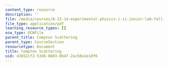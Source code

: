 ```yaml
---
content_type: resource
description: ''
file: /media/courses/8-13-14-experimental-physics-i-ii-junior-lab-fall-2016-spring-2017/43652cf253d866830b472ac58a1e1df6_MIT8_13-14F16-S17exp1.pdf
file_type: application/pdf
learning_resource_types: []
ocw_type: OCWFile
parent_title: Compton Scattering
parent_type: CourseSection
resourcetype: Document
title: Compton Scattering
uid: 43652cf2-53d8-6683-0b47-2ac58a1e1df6
---
```

